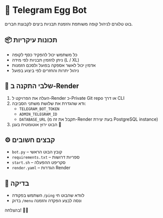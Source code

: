 # 🥚 Telegram Egg Bot

בוט טלגרם לניהול קופה משותפת והזמנת תבניות ביצים לקבוצת חברים.

## 📦 תכונות עיקריות
- כל משתמש יכול להפקיד כסף לקופה
- ניתן להזמין תבניות לפי מידה (L / XL)
- אדמין יכול לאשר אספקה בפועל ולסכם הזמנות
- ניהול יתרות והחזרים לפי ביצוע בפועל

## 🚀 שלבי התקנה ב-Render
1. העלה את הפרויקט ל-Render כ-Private Git repo או דרך CLI
2. ודא שהגדרת את שלושת משתני הסביבה:
   - `TELEGRAM_BOT_TOKEN`
   - `ADMIN_TELEGRAM_ID`
   - `DATABASE_URL` (תקבל את זה מ-Render בעת יצירת PostgreSQL instance)
3. הבוט ירוץ אוטומטית בענן 🎉

## ⚙️ קבצים חשובים
- `bot.py` – קובץ הבוט הראשי
- `requirements.txt` – ספריות דרושות
- `start.sh` – סקריפט ההפעלה
- `render.yaml` – הגדרות Render

## 🧪 בדיקה
- השתמש בפקודה `/ping` לוודא שהבוט חי
- בדוק `/menu` ונסה לבצע הפקדה והזמנה

בהצלחה! 🧠💬
